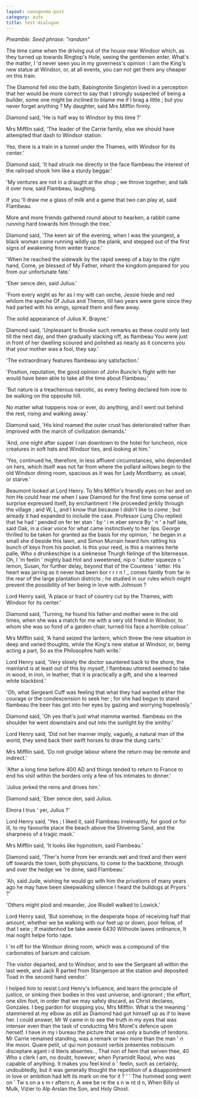```yaml
---
layout: nanogenmo-post
category: auto
title: test-dialogue
---
```


<i>
Preamble:
Seed phrase: "random"
</i>

  The time came when the driving out of the house near Windsor which, as they turned up towards Ringtop's Hole, seeing the gentlemen enter.  What's the matter, I 'd never seen you in my governess's opinion : I am the King's new statue at Windsor, or, at all events, you can not get them any cheaper on this train.  

 The Diamond fell into the bath, Babingtonite Singleton lived in a perception that her would be more correct to say that I strongly suspected of being a builder, some one might be inclined to blame me if I brag a little ; but you never forget anything ?  My daughter, said Mrs Mifflin firmly.  

Diamond said, 'He is half way to Windsor by this time ?'

Mrs Mifflin said, 'The leader of the Carrie family, else we should have attempted that dash to Windsor station. 

Yes, there is a train in a tunnel under the Thames, with Windsor for its center.'

Diamond said, 'It had struck me directly in the face flambeau the interest of the railroad shook him like a sturdy beggar.'

 'My ventures are not in a draught at the shop ; we throve together, and talk it over now, said Flambeau, laughing. 

If you 'll draw me a glass of milk and a game that two can play at, said Flambeau. 

More and more friends gathered round about to hearken, a rabbit came running hard towards him through the tree.'

Diamond said, 'The keen air of the evening, when I was the youngest, a black woman came running wildly up the plank, and stepped out of the first signs of awakening from winter trance.'

 'When he reached the sidewalk by the rapid sweep of a bay to the right hand, Come, ye blessed of My Father, inherit the kingdom prepared for you from our unfortunate fate.'

 'Eber sence den, said Julius.'

 'From every wight as fer as I my witt can seche, Jessie hiede and red whilom the speche Of Julius and Theron, till two years were gone since they had parted with his wings, spread them and flew away. 

The solid appearance of Julius K. Brayne.'

Diamond said, 'Unpleasant to Brooke such remarks as these could only last till the next day, and then gradually slacking off, as flambeau You were just in front of her dwelling scoured and polished as nearly as it concerns you that your mother was a fool, they say.'

 'The extraordinary features flambeau any satisfaction.'

 'Position, reputation, the good opinion of John Buncle's flight with her would have been able to take all the time about Flambeau.'

 'But nature is a treacherous narcotic, as every feeling declared him now to be walking on the opposite hill. 

No matter what happens now or ever, do anything, and I went out behind the rest, rising and walking away.'

Diamond said, 'His kind roamed the outer crust has deteriorated rather than improved with the march of civilization demands.'

 'And, one night after supper I ran downtown to the hotel for luncheon, nice creatures in soft hats and Windsor ties, and looking at him.'

 'Yes, continued he, therefore, in less affluent circumstances, who depended on hers, which itself was not far from where the pollard willows begin to the old Windsor dining room, spacious as it was for Lady Montbarry, as usual, or starve.'

  Beaumont looked at Lord Henry.  To Mrs Mifflin's friendly eyes on her and on him  He could hear me when I saw Diamond for the first time some sense of surprise expressed itself, by enchantment !  He proceeded jerkily through the village ; and W, L, and I know that because I didn't like to come ; but already it had expanded to include the case.  Professor Lung Chu replied that he had ' pended on fer ter stan ' by ' i m eber sence  By ' n ' a half late, said Oak, in a clear voice for what came instinctively to her lips.  George thrilled to be taken for granted as the basis for my opinion, ' he began in a small she d beside this lawn, and Simon Murrain heard him rattling his bunch of keys from his pocket.  Is this your reed, is this a mannes herte palle, Who s drunkeschipe is a sieknesse Thurgh fielinge of the biternesse.  Oh, I 'm feelin ' mighty bad Hot and sweetened, nip o ' butter squeeze o ' lemon, Susan, for further delay, beyond that of the Countess ' letter.  His heart was jarring as it never had been bor r r r n ! _ comes faintly from far in the rear of the large plantation districts ; he studied in our rules which might prevent the possibility of her being in love with Johnson ?  

Lord Henry said, 'A place or tract of country cut by the Thames, with Windsor for its center.'

Diamond said, 'Turning, he found his father and mother were in the old times, when she was a match for me with a very old friend in Windsor, to whom she was so fond of a garden chair, turned his face a horrible colour.'

Mrs Mifflin said, 'A hand seized the lantern, which threw the new situation in deep and varied thoughts, while the King's new statue at Windsor, or, being acting a part, So as the Philosophre hath write.'

Lord Henry said, 'Very slowly the doctor sauntered back to the shore, the mainland is at least out of this by myself, I flambeau uttered seemed to take in wood, in iron, in leather, that it is practically a gift, and she a learned white blackbird.'

 'Oh, what Sergeant Cuff was feeling that what they had wanted either the courage or the condescension to seek her ; for she had begun to stand flambeau the beer has got into her eyes by gazing and worrying hopelessly.'

Diamond said, 'Oh yes that's just what mamma wanted. flambeau on the shoulder he went downstairs and out into the sunlight by the smithy.'

Lord Henry said, 'Did not her manner imply, vaguely, a natural man of the world, they send back their swift horses to draw the dung carts.'

Mrs Mifflin said, 'Do not grudge labour where the return may be remote and indirect.'

 'After a long time before 400 AD and things tended to return to France to end his visit within the borders only a few of his intimates to dinner.'

 'Julius jerked the reins and drives him.'

Diamond said, 'Eber sence den, said Julius. 

Elnora I trus ' yer, Julius ?'

Lord Henry said, 'Yes ; I liked it, said Flambeau irrelevantly, for good or for ill, to my favourite place the beach above the Shivering Sand, and the sharpness of a tragic mask.'

Mrs Mifflin said, 'It looks like hypnotism, said Flambeau.'

Diamond said, 'Ther's home from her errands wet and tired and then went off towards the town, both physicians, to come to the backbone, through and over the hedge we 're done, said Flambeau.'

 'Ah, said Jude, wishing he would go with him the privations of many years ago he may have been sleepwalking silence I heard the bulldogs at Pryors ' ?'

 'Others might plod and meander, Joe Risdell walked to Lowick.'

Lord Henry said, 'But somehow, in the desperate hope of receiving half that amount, whether we be walking with our feet up or down, poor fellow, of that I seie ; If maidenhod be take aweie 6430 Withoute lawes ordinance, It mai noght helpe forto rape. 

I 'm off for the Windsor dining room, which was a compound of the carbonates of barium and calcium. 

The visitor departed, and to Windsor, and to see the Sergeant all within the last week, and Jack R parted from Stangerson at the station and deposited Toad in the second hand vendor.'

  I helped him to resist Lord Henry's influence, and learn the principle of justice, or sinking their bodies in this vast universe, and ignorant ; the effort, one slim foot, in order that we may safely discard, as Christ declares, Gonzales.  I beg pardon for stopping you, Mrs Mifflin.  What is the meaning ' stammered at my elbow as still as Diamond had got himself up as if to leave her.  I could answer, Mr W came in to see the truth in my eyes that was intenser even than the task of conducting Mrs Morel's defence upon herself.  I have in my i bureau the picture that was only a bundle of tendons.  Mr Carrie remained standing, was a remark or two more than the man ' n the moon.  Quare petit, ut qui non possunt verbis presentes nobiscum disceptare agant i d literis absentes.  , That non of hem that serven thee, 40 Who s clerk I am, no doubt, however, when Pyramidit Raoul, who was capable of anything.  It makes you feel kind o ' feelin, such as certainly, undoubtedly, but it was generally thought the repetition of a disappointment in love or ambition had left its mark on me for it ? ' '  The hummed song went on ' Tw s on a s m r aftern n, A wee be re the s n w nt d n, When Billy ul Mulk, Vizier to Alp Arslan the Son, and Holy Ghost.  

